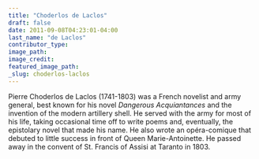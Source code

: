 ```yaml
---
title: "Choderlos de Laclos"
draft: false
date: 2011-09-08T04:23:01-04:00
last_name: "de Laclos"
contributor_type:
image_path:
image_credit:
featured_image_path:
_slug: choderlos-laclos
---
```


Pierre Choderlos de Laclos (1741-1803) was a French novelist and army general, best known for his novel _Dangerous Acquiantances_ and the invention of the modern artillery shell. He served with the army for most of his life, taking occasional time off to write poems and, eventually, the epistolary novel that made his name. He also wrote an opéra-comique that debuted to little success in front of Queen Marie-Antoinette. He passed away in the convent of St. Francis of Assisi at Taranto in 1803.

